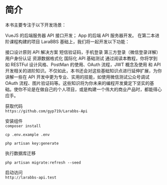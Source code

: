 # 简介
本书主要专注于以下开发场景：

VueJS 的后端服务器 API 接口开发；
App 的后端 API 服务器开发。
在第二本进阶课程构建的项目 LaraBBS 基础上，我们将一起开发以下功能：

接口设计原则
API 解决方案
短信验证码，手机登录
第三方登录（微信登录详解）
用户身份认证
资源数据格式化
国际化
API 基础测试
通过阅读本教程，你将学到如 RESTFul 设计风格、PostMan 的使用、OAuth 流程，JWT 概念及使用 和 API 开发相关的进阶知识。不仅如此，本书还会对这些基础知识点进行延伸扩展，为你讲解一些在 API 开发中更为专业、实用的技能，如使用微信测试公众号调试 OAuth 流程、图片验证码等。这些知识将为你未来的编程开发奠定下坚实的基础。使你不论是在做自己的个人项目，或是构建一个伟大的商业产品时，都能得心应手。

获取代码  
`https://github.com/gyp719/Larabbs-Api`

安装组件  
`composer install`

`cp .env.example .env`

`php artisan key:generate`

执行数据库迁移  

`php artisan migrate:refresh --seed`

启动访问  
`http://larabbs-api.test`
